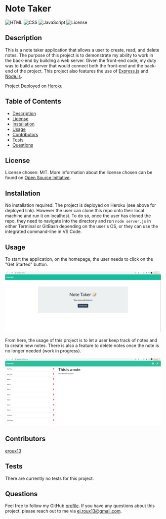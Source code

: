 # Note Taker
![HTML](https://img.shields.io/badge/HTML-21.4%25-red)
![CSS](https://img.shields.io/badge/CSS-10.7%25-purple)
![JavaScript](https://img.shields.io/badge/JavaScript-67.9%25-yellow)
![License](https://img.shields.io/badge/License-MIT-blue)

## Description

This is a note taker application that allows a user to create, read, and delete notes. The purpose of this project is to demonstrate my ability to work in the back-end by building a web server. Given the front-end code, my duty was to build a server that would connect both the front-end and the back-end of the project. This project also features the use of [Express.js](https://expressjs.com/) and [Node.js](https://nodejs.org/en/).

Project Deployed on [Heroku](https://git.heroku.com/young-harbor-17190.git)

## Table of Contents

* [Description](#description)
* [License](#license)
* [Installation](#installation)
* [Usage](#usage)
* [Contributors](#contributors)
* [Tests](#tests)
* [Questions](#questions)
    
## License

License chosen: MIT.
More information about the license chosen can be found on [Open Source Initiative](https://opensource.org/licenses/MIT).
    
## Installation

No installation required. The project is deployed on Heroku (see above for deployed link). However the user can clone this repo onto their local machine and run it on localhost. To do so, once the user has cloned the repo, they need to navigate into the directory and run `node server.js` in either Terminal or GitBash depending on the user's OS, or they can use the integrated command-line in VS Code.

## Usage

To start the application, on the homepage, the user needs to click on the "Get Started" button. 

![Homepage Screenshot](./public/assets/images/homepageScreenshot.png)

From here, the usage of this project is to let a user keep track of notes and to create new notes. There is also a feature to delete notes once the note is no longer needed (work in progress).

![Notes Page Screenshot](./public/assets/images/NotesPageScreenshot.png)

## Contributors

[eroux13](https://www.github.com/eroux13)

## Tests

There are currently no tests for this project.

## Questions

Feel free to follow my GitHub [profile](https://www.github.com/eroux13).
If you have any questions about this project, please reach out to me via ej.roux13@gmail.com.